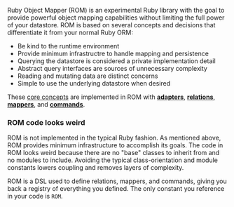 Ruby Object Mapper (ROM) is an experimental Ruby library with the goal to
provide powerful object mapping capabilities without limiting the full power
of your datastore. ROM is based on several concepts and decisions that
differentiate it from your normal Ruby ORM:

* Be kind to the runtime environment
* Provide minimum infrastructre to handle mapping and persistence
* Querying the datastore is considered a private implementation detail
* Abstract query interfaces are sources of unnecessary complexity
* Reading and mutating data are distinct concerns
* Simple to use the underlying datastore when desired

These [core concepts](/introduction/overview) are implemented in ROM with
[**adapters**](/introduction/adapters), [**relations**](/introduction/relations),
[**mappers**](/introduction/mappers), and [**commands**](/introduction/commands).

### ROM code looks weird

ROM is not implemented in the typical Ruby fashion. As mentioned above, ROM
provides minimum infrastructure to accomplish its goals. The code in
ROM looks weird because there are no "base" classes to inherit from and no
modules to include. Avoiding the typical class-orientation and module constants
lowers coupling and removes layers of complexity.

ROM is a DSL used to define relations, mappers, and commands, giving you back
a registry of everything you defined. The only constant you reference in your
code is `ROM`.
